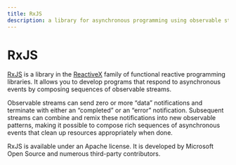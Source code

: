 ```yaml
---
title: RxJS
description: a library for asynchronous programming using observable streams
---
```


# RxJS

[RxJS](https://github.com/Reactive-Extensions/RxJS) is a library in the [ReactiveX](http://reactivex.io/) family of functional reactive programming libraries. It allows you to develop programs that respond to asynchronous events by composing sequences of observable streams.

Observable streams can send zero or more “data” notifications and terminate with either an “completed” or an “error” notification. Subsequent streams can combine and remix these notifications into new observable patterns, making it possible to compose rich sequences of asynchronous events that clean up resources appropriately when done.

RxJS is available under an Apache license. It is developed by Microsoft Open Source and numerous third-party contributors.
